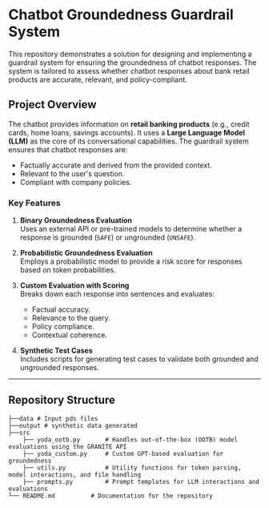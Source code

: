 # Chatbot Groundedness Guardrail System

This repository demonstrates a solution for designing and implementing a guardrail system for ensuring the groundedness of chatbot responses. The system is tailored to assess whether chatbot responses about bank retail products are accurate, relevant, and policy-compliant.  

## Project Overview

The chatbot provides information on **retail banking products** (e.g., credit cards, home loans, savings accounts). It uses a **Large Language Model (LLM)** as the core of its conversational capabilities. The guardrail system ensures that chatbot responses are:
- Factually accurate and derived from the provided context.
- Relevant to the user's question.
- Compliant with company policies.

### Key Features
1. **Binary Groundedness Evaluation**  
   Uses an external API or pre-trained models to determine whether a response is grounded (`SAFE`) or ungrounded (`UNSAFE`).

2. **Probabilistic Groundedness Evaluation**  
   Employs a probabilistic model to provide a risk score for responses based on token probabilities.

3. **Custom Evaluation with Scoring**  
   Breaks down each response into sentences and evaluates:
   - Factual accuracy.
   - Relevance to the query.
   - Policy compliance.
   - Contextual coherence.

4. **Synthetic Test Cases**  
   Includes scripts for generating test cases to validate both grounded and ungrounded responses.

---

## Repository Structure

```plaintext
├──data # Input pds files
├──output # synthetic data generated
├──src
    ├── yoda_ootb.py       # Handles out-of-the-box (OOTB) model evaluations using the GRANITE API
    ├── yoda_custom.py     # Custom GPT-based evaluation for groundedness
    ├── utils.py           # Utility functions for token parsing, model interactions, and file handling
    ├── prompts.py         # Prompt templates for LLM interactions and evaluations
└── README.md          # Documentation for the repository
